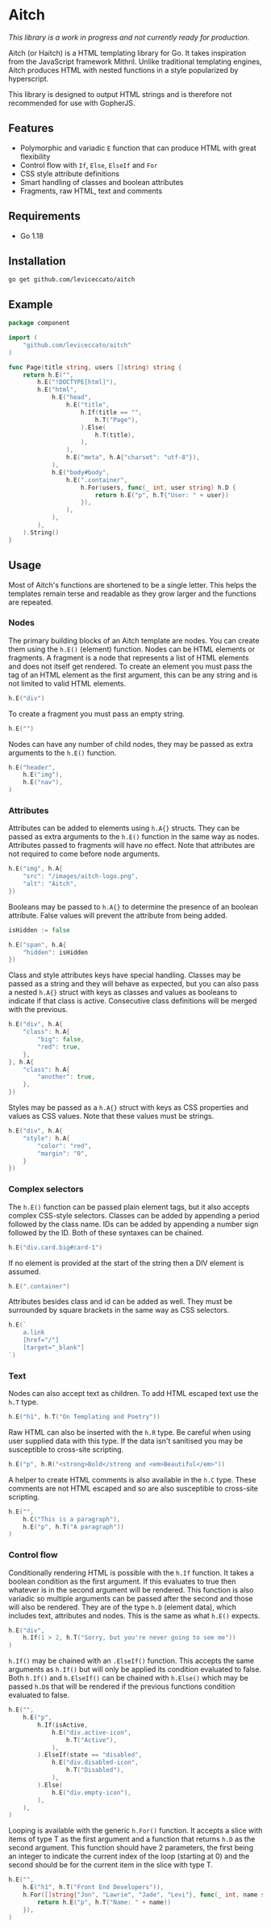 # Aitch

_This library is a work in progress and not currently ready for production._

Aitch (or Haitch) is a HTML templating library for Go. It takes inspiration from the JavaScript framework Mithril. Unlike traditional templating engines, Aitch produces HTML with nested functions in a style popularized by hyperscript.

This library is designed to output HTML strings and is therefore not recommended for use with GopherJS.

## Features
- Polymorphic and variadic `E` function that can produce HTML with great flexibility
- Control flow with `If`, `Else`, `ElseIf` and `For`
- CSS style attribute definitions
- Smart handling of classes and boolean attributes
- Fragments, raw HTML, text and comments

## Requirements

- Go 1.18

## Installation

```
go get github.com/leviceccato/aitch
```

## Example

```go
package component

import (
    "github.com/leviceccato/aitch"
)

func Page(title string, users []string) string {
    return h.E("",
        h.E("!DOCTYPE[html]"),
        h.E("html",
            h.E("head",
                h.E("title",
                    h.If(title == "",
                        h.T("Page"),
                    ).Else(
                        h.T(title),
                    ),
                ),
                h.E("meta", h.A{"charset": "utf-8"}),
            ),
            h.E("body#body",
                h.E(".container",
                    h.For(users, func(_ int, user string) h.D {
                        return h.E("p", h.T{"User: " + user})
                    }),
                ),
            ),
        ),
    ).String()
}
```

## Usage

Most of Aitch's functions are shortened to be a single letter. This helps the templates remain terse and readable as they grow larger and the functions are repeated.

### Nodes

The primary building blocks of an Aitch template are nodes. You can create them using the `h.E()` (element) function. Nodes can be HTML elements or fragments. A fragment is a node that represents a list of HTML elements and does not itself get rendered. To create an element you must pass the tag of an HTML element as the first argument, this can be any string and is not limited to valid HTML elements.

```go
h.E("div")
```

To create a fragment you must pass an empty string.

```go
h.E("")
```

Nodes can have any number of child nodes, they may be passed as extra arguments to the `h.E()` function.

```go
h.E("header",
    h.E("img"),
    h.E("nav"),
)
```

### Attributes

Attributes can be added to elements using `h.A{}` structs. They can be passed as extra arguments to the `h.E()` function in the same way as nodes. Attributes passed to fragments will have no effect. Note that attributes are not required to come before node arguments.

```go
h.E("img", h.A{
    "src": "/images/aitch-logo.png",
    "alt": "Aitch",
})
```

Booleans may be passed to `h.A{}` to determine the presence of an boolean attribute. False values will prevent the attribute from being added.

```go
isHidden := false

h.E("span", h.A{
    "hidden": isHidden
})
```

Class and style attributes keys have special handling. Classes may be passed as a string and they will behave as expected, but you can also pass a nested `h.A{}` struct with keys as classes and values as booleans to indicate if that class is active. Consecutive class definitions will be merged with the previous.

```go
h.E("div", h.A{
    "class": h.A{
        "big": false,
        "red": true,
    },
}, h.A{
    "class": h.A{
        "another": true,
    },
})
```

Styles may be passed as a `h.A{}` struct with keys as CSS properties and values as CSS values. Note that these values must be strings.

```go
h.E("div", h.A{
    "style": h.A{
        "color": "red",
        "margin": "0",
    }
})
```

### Complex selectors

The `h.E()` function can be passed plain element tags, but it also accepts complex CSS-style selectors. Classes can be added by appending a period followed by the class name. IDs can be added by appending a number sign followed by the ID. Both of these syntaxes can be chained.

```go
h.E("div.card.big#card-1")
```

If no element is provided at the start of the string then a DIV element is assumed.

```go
h.E(".container")
```

Attributes besides class and id can be added as well. They must be surrounded by square brackets in the same way as CSS selectors.

```go
h.E(`
    a.link
    [href="/"]
    [target="_blank"]
`)
```

### Text

Nodes can also accept text as children. To add HTML escaped text use the `h.T` type.

```go
h.E("h1", h.T("On Templating and Poetry"))
```

Raw HTML can also be inserted with the `h.R` type. Be careful when using user supplied data with this type. If the data isn't sanitised you may be susceptible to cross-site scripting.

```go
h.E("p", h.R("<strong>Bold</strong and <em>Beautiful</em>"))
```

A helper to create HTML comments is also available in the `h.C` type. These comments are not HTML escaped and so are also susceptible to cross-site scripting.

```go
h.E("",
    h.C("This is a paragraph"),
    h.E("p", h.T("A paragraph"))
)
```

### Control flow

Conditionally rendering HTML is possible with the `h.If` function. It takes a boolean condition as the first argument. If this evaluates to true then whatever is in the second argument will be rendered. This function is also variadic so multiple arguments can be passed after the second and those will also be rendered. They are of the type `h.D` (element data), which includes text, attributes and nodes. This is the same as what `h.E()` expects.

```go
h.E("div",
    h.If(1 > 2, h.T("Sorry, but you're never going to see me"))
)
```

`h.If()` may be chained with an `.ElseIf()` function. This accepts the same arguments as `h.If()` but will only be applied its condition evaluated to false. Both `h.If()` and `h.ElseIf()` can be chained with `h.Else()` which may be passed `h.D`s that will be rendered if the previous functions condition evaluated to false.


```go
h.E("",
    h.E("p",
        h.If(isActive,
            h.E("div.active-icon",
                h.T("Active"),
            ),
        ).ElseIf(state == "disabled",
            h.E("div.disabled-icon",
                h.T("Disabled"),
            ),
        ).Else(
            h.E("div.empty-icon"),
        ),
    ),
)
```

Looping is available with the generic `h.For()` function. It accepts a slice with items of type T as the first argument and a function that returns `h.D` as the second argument. This function should have 2 parameters, the first being an integer to indicate the current index of the loop (starting at 0) and the second should be for the current item in the slice with type T.

```go
h.E("",
    h.E("h1", h.T("Front End Developers")),
    h.For([]string{"Jon", "Lawrie", "Jade", "Levi"}, func(_ int, name string) h.D {
        return h.E("p", h.T("Name: " + name))
    }),
)
```